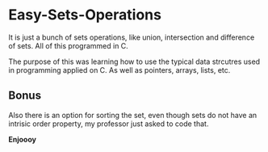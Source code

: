 # Easy-Sets-Operations

It is just a bunch of sets operations, like union, intersection and difference of sets. All of this programmed in C.

The purpose of this was learning how to use the typical data strcutres used in programming applied on C. As well as pointers, arrays, lists, etc.


## Bonus

Also there is an option for sorting the set, even though sets do not have an intrisic order property, my professor just asked to code that.


**Enjoooy**
